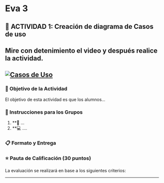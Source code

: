 # Eva 3

## 🎯 ACTIVIDAD 1: Creación de diagrama de Casos de uso

## Mire con detenimiento el video y después realice la actividad.

[![Casos de Uso](https://img.youtube.com/vi/fJa3cshrFWs/0.jpg)](https://www.youtube.com/watch?v=fJa3cshrFWs)
---

### 🎯 Objetivo de la Actividad

El objetivo de esta actividad es que los alumnos...

### 📝 Instrucciones para los Grupos


1. **🏢 ...
2. **💻 
....


### 📋 Formato y Entrega


### ⭐ Pauta de Calificación (30 puntos)

La evaluación se realizará en base a los siguientes criterios:


   ---






